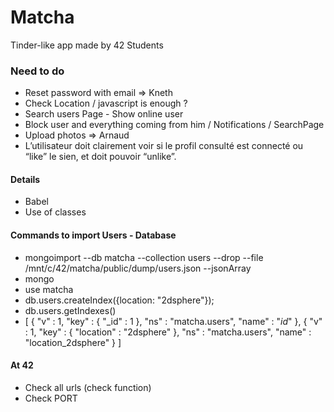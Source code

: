 # Matcha
Tinder-like app made by 42 Students

### Need to do
* Reset password with email => Kneth
* Check Location / javascript is enough ?
* Search users Page - Show online user
* Block user and everything coming from him / Notifications / SearchPage 
* Upload photos => Arnaud
* L’utilisateur doit clairement voir si le profil consulté est connecté ou “like” le sien, et doit pouvoir “unlike”.

#### Details
* Babel
* Use of classes

#### Commands to import Users - Database
* mongoimport --db matcha --collection users --drop --file /mnt/c/42/matcha/public/dump/users.json --jsonArray
* mongo
* use matcha
* db.users.createIndex({location: "2dsphere"});
* db.users.getIndexes()
* [
        {
                "v" : 1,
                "key" : {
                        "_id" : 1
                },
                "ns" : "matcha.users",
                "name" : "_id_"
        },
        {
                "v" : 1,
                "key" : {
                        "location" : "2dsphere"
                },
                "ns" : "matcha.users",
                "name" : "location_2dsphere"
        }
]

#### At 42
* Check all urls (check function)
* Check PORT